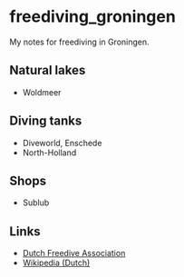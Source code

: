 # freediving_groningen

My notes for freediving in Groningen.

## Natural lakes

 * Woldmeer

## Diving tanks

 * Diveworld, Enschede
 * North-Holland

## Shops

 * Sublub

## Links

 * [Dutch Freedive Association](https://www.dfa.nu)
 * [Wikipedia (Dutch)](https://nl.wikipedia.org/wiki/Vrijduiken)
